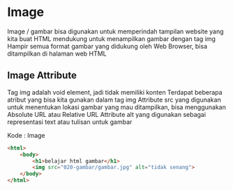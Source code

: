 # Image
Image / gambar bisa digunakan untuk memperindah tampilan website yang kita buat
HTML mendukung untuk menampilkan gambar dengan tag img
Hampir semua format gambar yang didukung oleh Web Browser, bisa ditampilkan di halaman web
HTML

## Image Attribute
Tag img adalah void element, jadi tidak memiliki konten
Terdapat beberapa atribut yang bisa kita gunakan dalam tag img
Attribute src yang digunakan untuk menentukan lokasi gambar yang mau ditampilkan, bisa
menggunakan Absolute URL atau Relative URL
Attribute alt yang digunakan sebagai representasi text atau tulisan untuk gambar

Kode : Image
``` html
<html>
    <body>
        <h1>belajar html gambar</h1>
        <img src="020-gambar/gambar.jpg" alt="tidak senang">
    </body>
</html>
```